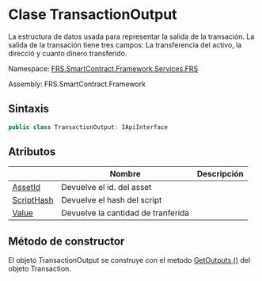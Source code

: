 # Clase TransactionOutput

La estructura de datos usada para representar la salida de la transación. La salida de la transación tiene tres campos:
La transferencia del activo, la direcció y cuanto dinero transferido.

Namespace: [FRS.SmartContract.Framework.Services.FRS](../FRS.md)

Assembly: FRS.SmartContract.Framework

## Sintaxis

```c#
public class TransactionOutput: IApiInterface
```

## Atributos

| | Nombre | Descripción |
| ---------------------------------------- | ---------------------------------------- | ------ |
| [AssetId](TransactionOutput/AssetId.md) | Devuelve el id. del asset |
| [ScriptHash](TransactionOutput/ScriptHash.md) | Devuelve el hash del script | 
| [Value](TransactionOutput/Value.md) | Devuelve la cantidad de tranferida |

## Método de constructor

El objeto TransactionOutput se construye con el metodo [GetOutputs ()](Transaction/GetOutputs.md) del objeto Transaction.


